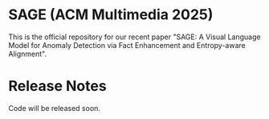 # SAGE (ACM Multimedia 2025)
This is the official repository for our recent paper "SAGE: A Visual Language Model for Anomaly Detection via Fact Enhancement and Entropy-aware Alignment".
# Release Notes
Code will be released soon.
